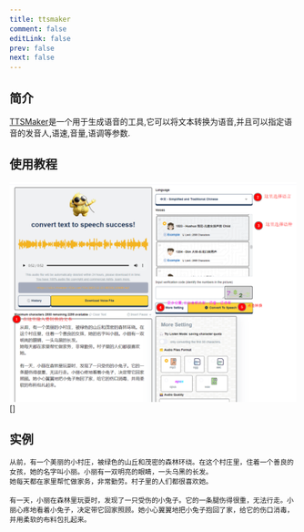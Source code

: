 ```yaml
---
title: ttsmaker
comment: false
editLink: false
prev: false
next: false
---
```


## 简介

[TTSMaker](https://ttsmaker.com/)是一个用于生成语音的工具,它可以将文本转换为语音,并且可以指定语音的发音人,语速,音量,语调等参数.

## 使用教程

![ttsmaker.png](./assets/ttsmaker.png)[]

## 实例

```text
从前，有一个美丽的小村庄，被绿色的山丘和茂密的森林环绕。在这个村庄里，住着一个善良的女孩，她的名字叫小丽。小丽有一双明亮的眼睛，一头乌黑的长发。
她每天都在家里帮忙做家务，非常勤劳。村子里的人们都很喜欢她。

有一天，小丽在森林里玩耍时，发现了一只受伤的小兔子。它的一条腿伤得很重，无法行走。小丽心疼地看着小兔子，决定带它回家照顾。她小心翼翼地把小兔子抱回了家，给它的伤口消毒，并用柔软的布料包扎起来。
```

<script setup lang="ts">
import { onMounted } from 'vue';
// onMounted(() => {
//   alert(JSON.stringify(import.meta.env))
// })

const src = `${import.meta.env.BASE_URL}assets/ttsmaker-file-2023-12-15-20-53-28.mp3`
const coverImage = `${import.meta.env.BASE_URL}assets/images/cover1.jpg`
// alert(src)
const options = {
src,
title: 'your-audio-title',
coverImage
}
</script>

<AudioPlayer     :option="options" />
